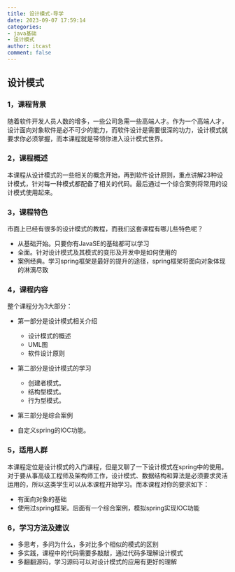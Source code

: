 ```yaml
---
title: 设计模式-导学
date: 2023-09-07 17:59:14
categories:
- java基础
- 设计模式
author: itcast
comment: false
---
```



## 设计模式


### 1，课程背景

随着软件开发人员人数的增多，一些公司急需一些高端人才。作为一个高端人才，设计面向对象软件是必不可少的能力，而软件设计是需要很深的功力，设计模式就要求你必须掌握，而本课程就是带领你进入设计模式世界。


### 2，课程概述

本课程从设计模式的一些相关的概念开始，再到软件设计原则，重点讲解23种设计模式，针对每一种模式都配备了相关的代码。最后通过一个综合案例将常用的设计模式使用起来。


### 3，课程特色

市面上已经有很多的设计模式的教程，而我们这套课程有哪儿些特色呢？

- 从基础开始。只要你有JavaSE的基础都可以学习
- 全面。针对设计模式及其模式的变形及开发中是如何使用的
- 案例经典。学习spring框架是最好的提升的途径，spring框架将面向对象体现的淋漓尽致


### 4，课程内容

整个课程分为3大部分：

- 第一部分是设计模式相关介绍

   - 设计模式的概述
   - UML图
   - 软件设计原则
- 第二部分是设计模式的学习

   - 创建者模式。
   - 结构型模式。
   - 行为型模式。
- 第三部分是综合案例
- 自定义spring的IOC功能。


### 5，适用人群

本课程定位是设计模式的入门课程，但是又聊了一下设计模式在spring中的使用。对于要从事高级工程师及架构师工作，设计模式、数据结构和算法是必须要求灵活运用的，所以这类学生可以从本课程开始学习。而本课程对你的要求如下：

- 有面向对象的基础
- 使用过spring框架。后面有一个综合案例，模拟spring实现IOC功能


### 6，学习方法及建议

- 多思考，多问为什么，多对比多个相似的模式的区别
- 多实践，课程中的代码需要多敲敲，通过代码多理解设计模式
- 多翻翻源码，学习源码可以对设计模式的应用有更好的理解
